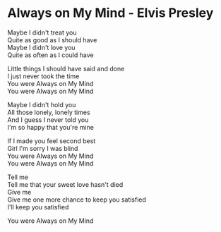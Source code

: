 # Always on My Mind - Elvis Presley

Maybe I didn't treat you\
Quite as good as I should have\
Maybe I didn't love you\
Quite as often as I could have

Little things I should have said and done\
I just never took the time\
You were Always on My Mind\
You were Always on My Mind

Maybe I didn't hold you\
All those lonely, lonely times\
And I guess I never told you\
I'm so happy that you're mine

If I made you feel second best\
Girl I'm sorry I was blind\
You were Always on My Mind\
You were Always on My Mind

Tell me\
Tell me that your sweet love hasn't died\
Give me\
Give me one more chance to keep you satisfied\
I'll keep you satisfied

You were Always on My Mind